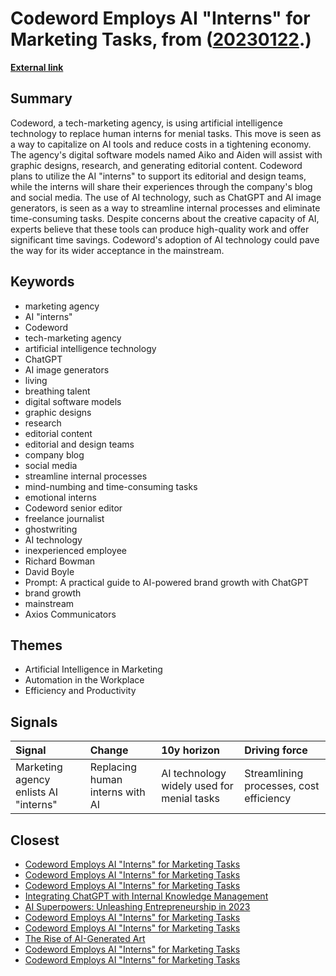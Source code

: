 # __Codeword Employs AI "Interns" for Marketing Tasks__, from ([20230122](https://kghosh.substack.com/p/20230122).)

__[External link](https://www.axios.com/2023/01/11/marketing-ai-interns?utm_source=join1440&utm_medium=email&utm_placement=newsletter)__



## Summary

Codeword, a tech-marketing agency, is using artificial intelligence technology to replace human interns for menial tasks. This move is seen as a way to capitalize on AI tools and reduce costs in a tightening economy. The agency's digital software models named Aiko and Aiden will assist with graphic designs, research, and generating editorial content. Codeword plans to utilize the AI "interns" to support its editorial and design teams, while the interns will share their experiences through the company's blog and social media. The use of AI technology, such as ChatGPT and AI image generators, is seen as a way to streamline internal processes and eliminate time-consuming tasks. Despite concerns about the creative capacity of AI, experts believe that these tools can produce high-quality work and offer significant time savings. Codeword's adoption of AI technology could pave the way for its wider acceptance in the mainstream.

## Keywords

* marketing agency
* AI "interns"
* Codeword
* tech-marketing agency
* artificial intelligence technology
* ChatGPT
* AI image generators
* living
* breathing talent
* digital software models
* graphic designs
* research
* editorial content
* editorial and design teams
* company blog
* social media
* streamline internal processes
* mind-numbing and time-consuming tasks
* emotional interns
* Codeword senior editor
* freelance journalist
* ghostwriting
* AI technology
* inexperienced employee
* Richard Bowman
* David Boyle
* Prompt: A practical guide to AI-powered brand growth with ChatGPT
* brand growth
* mainstream
* Axios Communicators

## Themes

* Artificial Intelligence in Marketing
* Automation in the Workplace
* Efficiency and Productivity

## Signals

| Signal                                | Change                          | 10y horizon                                | Driving force                           |
|:--------------------------------------|:--------------------------------|:-------------------------------------------|:----------------------------------------|
| Marketing agency enlists AI "interns" | Replacing human interns with AI | AI technology widely used for menial tasks | Streamlining processes, cost efficiency |

## Closest

* [Codeword Employs AI "Interns" for Marketing Tasks](5965b7dd732cc0a0062bde87207b0a77)
* [Codeword Employs AI "Interns" for Marketing Tasks](5965b7dd732cc0a0062bde87207b0a77)
* [Codeword Employs AI "Interns" for Marketing Tasks](5965b7dd732cc0a0062bde87207b0a77)
* [Integrating ChatGPT with Internal Knowledge Management](977ac6628e9192d07524905819496121)
* [AI Superpowers: Unleashing Entrepreneurship in 2023](a40580730388900810b4496ff9891dc9)
* [Codeword Employs AI "Interns" for Marketing Tasks](5965b7dd732cc0a0062bde87207b0a77)
* [Codeword Employs AI "Interns" for Marketing Tasks](5965b7dd732cc0a0062bde87207b0a77)
* [The Rise of AI-Generated Art](536d1aaf84afa5bf10493f03cbb3d38d)
* [Codeword Employs AI "Interns" for Marketing Tasks](5965b7dd732cc0a0062bde87207b0a77)
* [Codeword Employs AI "Interns" for Marketing Tasks](5965b7dd732cc0a0062bde87207b0a77)